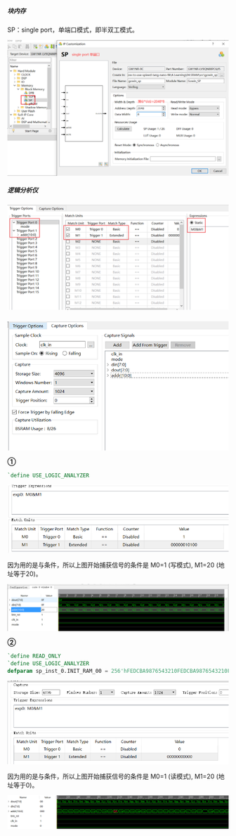 ##### 块内存

SP：single port，单端口模式，即半双工模式。

![1](README.assets/1.png)

##### 逻辑分析仪

##### ![2](README.assets/2.png)

![3](README.assets/3.png)

**①**

```verilog
`define USE_LOGIC_ANALYZER
```

![4](README.assets/4.png)

因为用的是与条件，所以上图开始捕获信号的条件是 M0=1 (写模式), M1=20 (地址等于20)。

![5](README.assets/5.png)

**②**

```verilog
`define READ_ONLY
`define USE_LOGIC_ANALYZER
defparam sp_inst_0.INIT_RAM_00 = 256'hFEDCBA9876543210FEDCBA9876543210FEDCBA9876543210FEDCBA9876543210; 
```

![6](README.assets/6.png)

因为用的是与条件，所以上图开始捕获信号的条件是 M0=1 (读模式), M1=20 (地址等于0)。

![7](README.assets/7.png)




